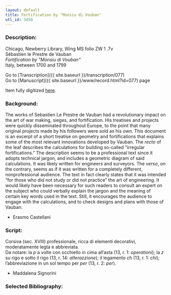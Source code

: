 ```yaml
---
layout: default
title: Fortification by "Monsiu di Vouban"
utl_id: 3450
---
```


###  Description:

Chicago, Newberry Library, Wing MS folio ZW 1 .7v<br>
Sébastien le Prestre de Vauban<br>
_Fortification by "Monsiu di Vouban"_<br>
Italy, between 1700 and 1799

Go to [Transcription]({{ site.baseurl }}/transcription/077)<br>
Go to [Manuscript]({{ site.baseurl }}/www/record.html?id=077) page 

Item fully digitized [here](https://collections.newberry.org/asset-management/2KXJ8Z2U22II).

###  Background:

The works of Sebastien Le Prestre de Vauban had a revolutionary impact on the art of war making, sieges, and fortification. His treatises and projects were quickly disseminated throughout Europe, to the point that many original projects made by his followers were sold as his own. This document is an excerpt of a short treatise on geometry and fortifications that explains some of the most relevant innovations developed by Vauban. The <i>recto</i> of the leaf describes the calculations for building so-called “irregular fortifications.” The description seems to be a professional text since it adopts technical jargon, and includes a geometric diagram of said calculations. It was likely written for engineers and surveyors. The <i>verso</i>, on the contrary, seems as if it was written for a completely different, nonprofessional audience. The text in fact clearly states that it was intended “for those who did not study or did not practice” the art of engineering. It would likely have been necessary for such readers to consult an expert on the subject who could verbally explain the jargon and the meaning of certain key words used in the text. Still, it encourages the audience to engage with the calculations, and to check designs and plans with those of Vauban.
-  Erasmo Castellani

###  Script:

Corsiva (sec. XVIII) professionale, ricca di elementi decorativi, moderatamente legta e abbreviata.<br>
Da notare: la _p_ a volte con occhiello in cima all’asta (13, r. 1: _operationi_); la _z_ su rigo e sotto il rigo (13, r. 14: _alterazzione_); il legamento _ch_ (13, r. 1: _chi_); l’abbreviazione in un sol tempo per _per_ (13, r. 2: _per_).<br>
- Maddalena Signorini

###  Selected Bibliography:



